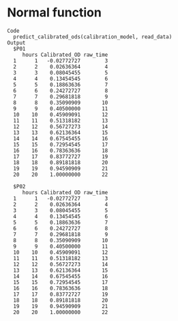 # Normal function

    Code
      predict_calibrated_ods(calibration_model, read_data)
    Output
      $P01
         hours Calibrated_OD raw_time
      1      1   -0.02772727        3
      2      2    0.02636364        4
      3      3    0.08045455        5
      4      4    0.13454545        6
      5      5    0.18863636        7
      6      6    0.24272727        8
      7      7    0.29681818        9
      8      8    0.35090909       10
      9      9    0.40500000       11
      10    10    0.45909091       12
      11    11    0.51318182       13
      12    12    0.56727273       14
      13    13    0.62136364       15
      14    14    0.67545455       16
      15    15    0.72954545       17
      16    16    0.78363636       18
      17    17    0.83772727       19
      18    18    0.89181818       20
      19    19    0.94590909       21
      20    20    1.00000000       22
      
      $P02
         hours Calibrated_OD raw_time
      1      1   -0.02772727        3
      2      2    0.02636364        4
      3      3    0.08045455        5
      4      4    0.13454545        6
      5      5    0.18863636        7
      6      6    0.24272727        8
      7      7    0.29681818        9
      8      8    0.35090909       10
      9      9    0.40500000       11
      10    10    0.45909091       12
      11    11    0.51318182       13
      12    12    0.56727273       14
      13    13    0.62136364       15
      14    14    0.67545455       16
      15    15    0.72954545       17
      16    16    0.78363636       18
      17    17    0.83772727       19
      18    18    0.89181818       20
      19    19    0.94590909       21
      20    20    1.00000000       22
      

